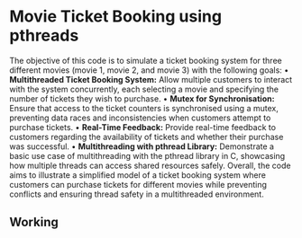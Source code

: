 # Movie Ticket Booking using pthreads
The objective of this code is to simulate a ticket booking system for three different movies
(movie 1, movie 2, and movie 3) with the following goals:
• **Multithreaded Ticket Booking System:** Allow multiple customers to interact with the system
concurrently, each selecting a movie and specifying the number of tickets they wish to
purchase.
• **Mutex for Synchronisation:** Ensure that access to the ticket counters is synchronised using a
mutex, preventing data races and inconsistencies when customers attempt to purchase
tickets.
• **Real-Time Feedback:** Provide real-time feedback to customers regarding the availability of
tickets and whether their purchase was successful.
• **Multithreading with pthread Library:** Demonstrate a basic use case of multithreading with
the pthread library in C, showcasing how multiple threads can access shared resources safely.
Overall, the code aims to illustrate a simplified model of a ticket booking system where
customers can purchase tickets for different movies while preventing conflicts and ensuring
thread safety in a multithreaded environment.

## Working
